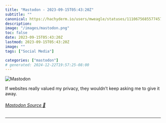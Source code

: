 ```yaml
---
title: "Mastodon - 2023-09-15T05:43:20Z"
subtitle: ""
canonical: https://hachyderm.io/users/mweagle/statuses/111067568557745769
description:
image: "/images/mastodon.png"
toc: false
date: 2023-09-15T05:43:20Z
lastmod: 2023-09-15T05:43:20Z
image: ""
tags: ["Social Media"]

categories: ["mastodon"]
# generated: 2024-12-22T19:57:25-08:00
---
```

![Mastodon](/images/mastodon.png)

<p>If websites really valued my privacy, they wouldn’t keep asking me to give it away.</p>


###### [Mastodon Source 🐘](https://hachyderm.io/@mweagle/111067568557745769)

___

